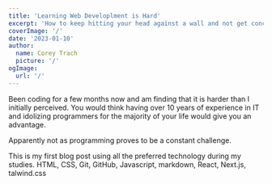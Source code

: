 ```yaml
---
title: 'Learning Web Developlment is Hard'
excerpt: 'How to keep hitting your head against a wall and not get concussed.'
coverImage: '/'
date: '2023-01-10'
author:
  name: Corey Trach
  picture: '/'
ogImage:
  url: '/'
---
```


Been coding for a few months now and am finding that it is harder than I initially perceived. You would think having over 10 years of experience in IT and idolizing programmers for the majority of your life would give you an advantage.

Apparently not as programming proves to be a constant challenge.

This is my first blog post using all the preferred technology during my studies. HTML, CSS, Git, GitHub, Javascript, markdown, React, Next.js, talwind.css
